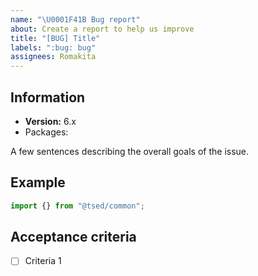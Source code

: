 ```yaml
---
name: "\U0001F41B Bug report"
about: Create a report to help us improve
title: "[BUG] Title"
labels: ":bug: bug"
assignees: Romakita
---
```


<!-- 

/!\ IMPORTANT: Before opening issue

- Please update all of your packages. I won't investigate on the issue if you are on an old version.
- Please check that you have the version for all Ts.ED dependencies (expected the logger). Many issues are related to a misconfigured packages.
- Please provide a reproducible example. The stack trace isn't enough to investigate.

If theses requirements aren't checked, I WON'T INVESTIGATE (excepted if you are a PREMIUM SPONSORS!) and issue will be CLOSED!
-->

## Information

- **Version:** 6.x
- Packages:

A few sentences describing the overall goals of the issue.

## Example

```ts
import {} from "@tsed/common";
```

## Acceptance criteria

- [ ] Criteria 1
